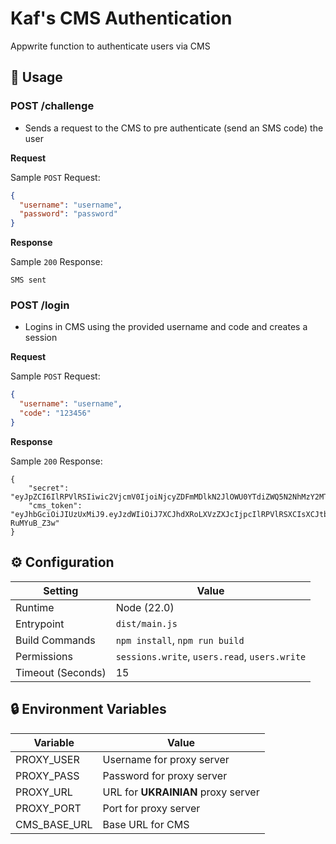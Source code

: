 # Kaf's CMS Authentication

Appwrite function to authenticate users via CMS

## 🧰 Usage

### POST /challenge

- Sends a request to the CMS to pre authenticate (send an SMS code) the user

**Request**

Sample `POST` Request:

```json
{
  "username": "username",
  "password": "password"
}
```

**Response**

Sample `200` Response:

```text
SMS sent
```

### POST /login

- Logins in CMS using the provided username and code and creates a session

**Request**

Sample `POST` Request:

```json
{
  "username": "username",
  "code": "123456"
}
```

**Response**

Sample `200` Response:

```text
{
    "secret": "eyJpZCI6IlRPVlRSIiwic2VjcmV0IjoiNjcyZDFmMDlkN2JlOWU0YTdiZWQ5N2NhMzY2MTM3YmFkYTRlYzRlZjk2YzM0ZGYxMmQ2YTY4N2MyOWIzNjRkODNjOTcxOTQwYTA1YjhhNTI4MzhiYmVhMzg0ZDkxODU1Mjk4YmUzZjgxZDEwZTYxOTk4MDcyMTE5MjE1ODE4MDkzMDc2MDBmMTFhMmVkNjIyODJhODMzODViM2IzZTJiNDc1NTFhNDMyOTg1YzQ3ZDc1ZGViY2EwZmQ3NTYyZTAwZjZkNGYxMjJjYjcyNTg1NjM1ODhiYWQ2YTc2ZGQ3MzMxMGZmMjZjODFhZjcwMDY5MTMzNDViYmM0MDU1MTE2MCJ9",
    "cms_token": "eyJhbGciOiJIUzUxMiJ9.eyJzdWIiOiJ7XCJhdXRoLXVzZXJcIjpcIlRPVlRSXCIsXCJtb3VudGVyLWlkXCI6Njg3N30iLCJhdXRoIjoiUk9MRV9BRE1JTixST0xFX1VTRVIiLCJleHAiOjE3MzYyNjIzNjJ9.GnhYOfqjonaOXyqA3m5d_VyEn3jO_XBP4tsXQULZehE4sAplHTIhNB4Q3AhnGmfobLWQdxPR4sU-RuMYuB_Z3w"
}
```

## ⚙️ Configuration

| Setting           | Value                                         |
| ----------------- | --------------------------------------------- |
| Runtime           | Node (22.0)                                   |
| Entrypoint        | `dist/main.js`                                |
| Build Commands    | `npm install`, `npm run build`                |
| Permissions       | `sessions.write`, `users.read`, `users.write` |
| Timeout (Seconds) | 15                                            |

## 🔒 Environment Variables

| Variable          | Value                               |
| ----------------- | ----------------------------------- |
| PROXY_USER        | Username for proxy server           |
| PROXY_PASS        | Password for proxy server           |
| PROXY_URL         | URL for **UKRAINIAN** proxy server  |
| PROXY_PORT        | Port for proxy server               |
| CMS_BASE_URL      | Base URL for CMS                    |
